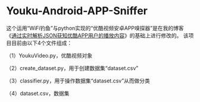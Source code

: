 # Youku-Android-APP-Sniffer

这个运用“WiFi钓鱼”与python实现的“优酷视频安卓APP嗅探器”是在我的博客《[通过实时解析JSON获知优酷APP用户的播放内容](https://mp.weixin.qq.com/s/4aATocK5k88M1owf_rqjeA)》的基础上进行修改的。
该项目目前由以下4个文件组成：

  （1）YoukuVideo.py，优酷视频对象
  
  （2）create_dataset.py，用于创建数据集“dataset.csv”
  
  （3）classifier.py，用于操作数据集“dataset.csv”从而做分类
  
  （4）dataset.csv，数据集
